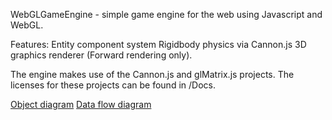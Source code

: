 WebGLGameEngine - simple game engine for the web using Javascript and WebGL.
   
Features:
Entity component system
Rigidbody physics via Cannon.js
3D graphics renderer (Forward rendering only).

The engine makes use of the Cannon.js and glMatrix.js projects.
The licenses for these projects can be found in /Docs.

[Object diagram]()
[Data flow diagram]()
